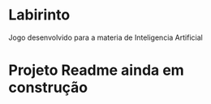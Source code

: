 # Labirinto

Jogo desenvolvido para a materia de Inteligencia Artificial


# Projeto Readme ainda em construção
